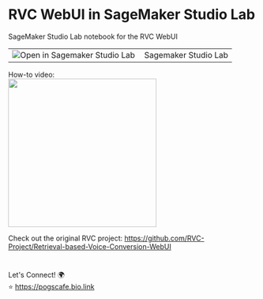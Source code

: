 # RVC WebUI in SageMaker Studio Lab
SageMaker Studio Lab notebook for the RVC WebUI


<table>
  <tr>
    <td><a href="https://studiolab.sagemaker.aws/import/github/wandaweb/RVC-SageMaker-Studio-Lab/blob/main/RVC-SageMaker.ipynb" target="_blank"><img align="left" alt="Open in Sagemaker Studio Lab" title="Open in Sagemaker Studio Lab" src="https://studiolab.sagemaker.aws/studiolab.svg" /></a></td>
    <td>Sagemaker Studio Lab</td>
  </tr>
</table>

How-to video:  
<a href="https://youtu.be/p2QBRRpMGck"><img src="https://i3.ytimg.com/vi/p2QBRRpMGck/maxresdefault.jpg" width=300) /></a>

Check out the original RVC project: https://github.com/RVC-Project/Retrieval-based-Voice-Conversion-WebUI  

#  

Let's Connect! 🌍  
⭐ https://pogscafe.bio.link

